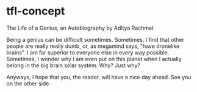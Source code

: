 # tfl-concept
The Life of a Genius, an Autobiography
by Aditya Rachmat

Being a genius can be difficult sometimes. Sometimes, I find that other people are really really dumb, or, as megamind says, "have dronelike brains". I am far superior to everyone else in every way possible. Sometimes, I wonder why I am even put on this planet when I actually belong in the big brain solar system. Why? Just why?

Anyways, I hope that you, the reader, will have a nice day ahead. See you on the other side.

